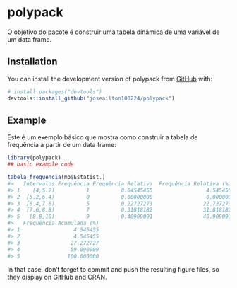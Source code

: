 
<!-- README.md is generated from README.Rmd. Please edit that file -->

# polypack

<!-- badges: start -->
<!-- badges: end -->

O objetivo do pacote é construir uma tabela dinâmica de uma variável de
um data frame.

## Installation

You can install the development version of polypack from
[GitHub](https://github.com/) with:

``` r
# install.packages("devtools")
devtools::install_github("joseailton100224/polypack")
```

## Example

Este é um exemplo básico que mostra como construir a tabela de
frequência a partir de um data frame:

``` r
library(polypack)
## basic example code

tabela_frequencia(mb$Estatist.)
#>   Intervalos Frequência Frequência Relativa  Frequência Relativa (%)
#> 1    [4,5.2)          1          0.04545455                 4.545455
#> 2  [5.2,6.4)          0          0.00000000                 0.000000
#> 3  [6.4,7.6)          5          0.22727273                22.727273
#> 4  [7.6,8.8)          7          0.31818182                31.818182
#> 5   [8.8,10)          9          0.40909091                40.909091
#>   Frequência Acumulada (%)
#> 1                 4.545455
#> 2                 4.545455
#> 3                27.272727
#> 4                59.090909
#> 5               100.000000
```

In that case, don’t forget to commit and push the resulting figure
files, so they display on GitHub and CRAN.
